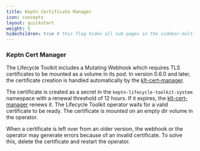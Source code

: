 ```yaml
---
title: Keptn Certificate Manager
icon: concepts
layout: quickstart
weight: 5
hidechildren: true # this flag hides all sub-pages in the sidebar-multicard.html
---
```


### Keptn Cert Manager

The Lifecycle Toolkit includes a Mutating Webhook which requires TLS certificates to be mounted as a volume in its pod. In version 0.6.0 and later, the certificate creation
is handled automatically by the [klt-cert-manager](https://github.com/keptn/lifecycle-toolkit/blob/main/klt-cert-manager/README.md).

The certificate is created as a secret in the `keptn-lifecycle-toolkit-system` namespace with a renewal threshold of 12 hours.
If it expires, the [klt-cert-manager](https://github.com/keptn/lifecycle-toolkit/blob/main/klt-cert-manager/README.md) renews it.
The Lifecycle Toolkit operator waits for a valid certificate to be ready.
The certificate is mounted on an empty dir volume in the operator.

When a certificate is left over from an older version, the webhook or the operator may generate errors because of an invalid certificate. To solve this, delete the certificate and restart the operator.
